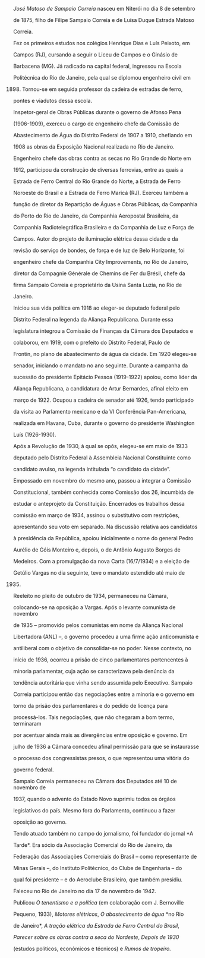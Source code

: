 

*José Matoso de Sampaio Correia* nasceu em Niterói no dia 8 de setembro

de 1875, filho de Filipe Sampaio Correia e de Luísa Duque Estrada Matoso

Correia.



Fez os primeiros estudos nos colégios Henrique Dias e Luís Peixoto, em

Campos (RJ), cursando a seguir o Liceu de Campos e o Ginásio de

Barbacena (MG). Já radicado na capital federal, ingressou na Escola

Politécnica do Rio de Janeiro, pela qual se diplomou engenheiro civil em

1898. Tornou-se em seguida professor da cadeira de estradas de ferro,

pontes e viadutos dessa escola.



Inspetor-geral de Obras Públicas durante o governo de Afonso Pena

(1906-1909), exerceu o cargo de engenheiro chefe da Comissão de

Abastecimento de Água do Distrito Federal de 1907 a 1910, chefiando em

1908 as obras da Exposição Nacional realizada no Rio de Janeiro.

Engenheiro chefe das obras contra as secas no Rio Grande do Norte em

1912, participou da construção de diversas ferrovias, entre as quais a

Estrada de Ferro Central do Rio Grande do Norte, a Estrada de Ferro

Noroeste do Brasil e a Estrada de Ferro Maricá (RJ). Exerceu também a

função de diretor da Repartição de Águas e Obras Públicas, da Companhia

do Porto do Rio de Janeiro, da Companhia Aeropostal Brasileira, da

Companhia Radiotelegráfica Brasileira e da Companhia de Luz e Força de

Campos. Autor do projeto de iluminação elétrica dessa cidade e da

revisão do serviço de bondes, de força e de luz de Belo Horizonte, foi

engenheiro chefe da Companhia City Improvements, no Rio de Janeiro,

diretor da Compagnie Générale de Chemins de Fer du Brésil, chefe da

firma Sampaio Correia e proprietário da Usina Santa Luzia, no Rio de

Janeiro.



Iniciou sua vida política em 1918 ao eleger-se deputado federal pelo

Distrito Federal na legenda da Aliança Republicana. Durante essa

legislatura integrou a Comissão de Finanças da Câmara dos Deputados e

colaborou, em 1919, com o prefeito do Distrito Federal, Paulo de

Frontin, no plano de abastecimento de água da cidade. Em 1920 elegeu-se

senador, iniciando o mandato no ano seguinte. Durante a campanha da

sucessão do presidente Epitácio Pessoa (1919-1922) apoiou, como líder da

Aliança Republicana, a candidatura de Artur Bernardes, afinal eleito em

março de 1922. Ocupou a cadeira de senador até 1926, tendo participado

da visita ao Parlamento mexicano e da VI Conferência Pan-Americana,

realizada em Havana, Cuba, durante o governo do presidente Washington

Luís (1926-1930).



Após a Revolução de 1930, à qual se opôs, elegeu-se em maio de 1933

deputado pelo Distrito Federal à Assembleia Nacional Constituinte como

candidato avulso, na legenda intitulada “o candidato da cidade”.

Empossado em novembro do mesmo ano, passou a integrar a Comissão

Constitucional, também conhecida como Comissão dos 26, incumbida de

estudar o anteprojeto da Constituição. Encerrados os trabalhos dessa

comissão em março de 1934, assinou o substitutivo com restrições,

apresentando seu voto em separado. Na discussão relativa aos candidatos

à presidência da República, apoiou inicialmente o nome do general Pedro

Aurélio de Góis Monteiro e, depois, o de Antônio Augusto Borges de

Medeiros. Com a promulgação da nova Carta (16/7/1934) e a eleição de

Getúlio Vargas no dia seguinte, teve o mandato estendido até maio de

1935.



Reeleito no pleito de outubro de 1934, permaneceu na Câmara,

colocando-se na oposição a Vargas. Após o levante comunista de novembro

de 1935 – promovido pelos comunistas em nome da Aliança Nacional

Libertadora (ANL) –, o governo procedeu a uma firme ação anticomunista e

antiliberal com o objetivo de consolidar-se no poder. Nesse contexto, no

início de 1936, ocorreu a prisão de cinco parlamentares pertencentes à

minoria parlamentar, cuja ação se caracterizava pela denúncia da

tendência autoritária que vinha sendo assumida pelo Executivo. Sampaio

Correia participou então das negociações entre a minoria e o governo em

torno da prisão dos parlamentares e do pedido de licença para

processá-los. Tais negociações, que não chegaram a bom termo, terminaram

por acentuar ainda mais as divergências entre oposição e governo. Em

julho de 1936 a Câmara concedeu afinal permissão para que se instaurasse

o processo dos congressistas presos, o que representou uma vitória do

governo federal.



Sampaio Correia permaneceu na Câmara dos Deputados até 10 de novembro de

1937, quando o advento do Estado Novo suprimiu todos os órgãos

legislativos do país. Mesmo fora do Parlamento, continuou a fazer

oposição ao governo.



Tendo atuado também no campo do jornalismo, foi fundador do jornal *A

Tarde*. Era sócio da Associação Comercial do Rio de Janeiro, da

Federação das Associações Comerciais do Brasil – como representante de

Minas Gerais –, do Instituto Politécnico, do Clube de Engenharia – do

qual foi presidente – e do Aeroclube Brasileiro, que também presidiu.



Faleceu no Rio de Janeiro no dia 17 de novembro de 1942.



Publicou *O tenentismo e a política* (em colaboração com J. Bernoville

Pequeno, 1933), *Motores elétricos*, *O abastecimento de água* *no Rio

de Janeiro*, *A tração elétrica da Estrada de Ferro Central do Brasil*,

*Parecer sobre as* *obras contra a seca do Nordeste*, *Depois de* *1930*

(estudos políticos, econômicos e técnicos) e *Rumos de tropeiro.*



